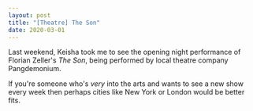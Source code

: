 ```yaml
---
layout: post
title: "[Theatre] The Son"
date: 2020-03-01
---
```


Last weekend, Keisha took me to see the opening night performance of Florian Zeller\'s *The Son*, being performed by local theatre company Pangdemonium. 

If you\'re someone who\'s *very* into the arts and wants to see a new show every week then perhaps cities like New York or London would be better fits.
